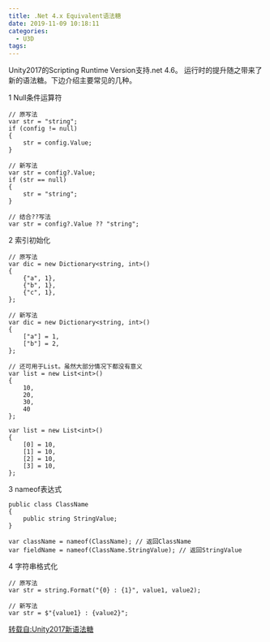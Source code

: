 ```yaml
---
title: .Net 4.x Equivalent语法糖
date: 2019-11-09 10:18:11
categories:
  - U3D
tags:
---
```


Unity2017的Scripting Runtime Version支持.net 4.6。
运行时的提升随之带来了新的语法糖。下边介绍主要常见的几种。

1 Null条件运算符
    
    // 原写法
    var str = "string";
    if (config != null)
    {
        str = config.Value;
    }
    
    // 新写法
    var str = config?.Value;
    if (str == null)
    {
        str = "string";
    }
    
    // 结合??写法
    var str = config?.Value ?? "string";

2 索引初始化
    
    // 原写法
    var dic = new Dictionary<string, int>()
    {
        {"a", 1},
        {"b", 1},
        {"c", 1},
    };
    
    // 新写法
    var dic = new Dictionary<string, int>()
    {
        ["a"] = 1,
        ["b"] = 2,
    };
    
    // 还可用于List。虽然大部分情况下都没有意义
    var list = new List<int>()
    {
        10,
        20,
        30,
        40
    };
    
    var list = new List<int>()
    {
        [0] = 10,
        [1] = 10,
        [2] = 10,
        [3] = 10,
    };
    
3 nameof表达式
    
    public class ClassName 
    { 
        public string StringValue;
    }
    
    var className = nameof(ClassName); // 返回ClassName
    var fieldName = nameof(ClassName.StringValue); // 返回StringValue

4 字符串格式化
    
    // 原写法
    var str = string.Format("{0} : {1}", value1, value2);
    
    // 新写法
    var str = $"{value1} : {value2}";
    
 
 [转载自:Unity2017新语法糖](https://blog.csdn.net/oyji1992/article/details/74188660)  